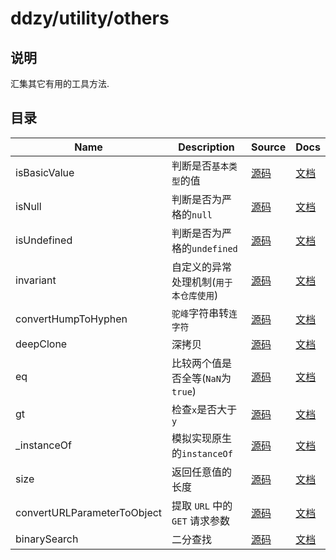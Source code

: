 # ddzy/utility/others

## 说明

汇集其它有用的工具方法.

## 目录

| Name                        | Description                            | Source                                         | Docs                                                                                                       |
| --------------------------- | -------------------------------------- | ---------------------------------------------- | ---------------------------------------------------------------------------------------------------------- |
| isBasicValue                | 判断是否`基本类型`的值                 | [源码](./isBasicValue/index.ts)                | [文档](https://ddzy.gitbook.io/ts-utility-plugins-docs/utility/utility-others/isbasicvalue)                |
| isNull                      | 判断是否为严格的`null`                 | [源码](./isNull/index.ts)                      | [文档](https://ddzy.gitbook.io/ts-utility-plugins-docs/utility/utility-others/isnull)                      |
| isUndefined                 | 判断是否为严格的`undefined`            | [源码](./isUndefined/index.ts)                 | [文档](https://ddzy.gitbook.io/ts-utility-plugins-docs/utility/utility-others/isundefined)                 |
| invariant                   | 自定义的异常处理机制(`用于本仓库使用`) | [源码](./invariant/index.ts)                   | [文档](https://ddzy.gitbook.io/ts-utility-plugins-docs/utility/utility-others/invariant)                   |
| convertHumpToHyphen         | `驼峰`字符串转`连字符`                 | [源码](./convertHumpToHyphen/index.ts)         | [文档](https://ddzy.gitbook.io/ts-utility-plugins-docs/utility/utility-others/converthumptohyphen)         |
| deepClone                   | 深拷贝                                 | [源码](./deepClone/index.ts)                   | [文档](https://ddzy.gitbook.io/ts-utility-plugins-docs/utility/utility-others/deepclone)                   |
| eq                          | 比较两个值是否全等(`NaN`为`true`)      | [源码](./eq/index.ts)                          | [文档](https://ddzy.gitbook.io/ts-utility-plugins-docs/utility/utility-others/eq)                          |
| gt                          | 检查`x`是否大于`y`                     | [源码](./gt/index.ts)                          | [文档](https://ddzy.gitbook.io/ts-utility-plugins-docs/utility/utility-others/gt)                          |
| _instanceOf                 | 模拟实现原生的`instanceOf`             | [源码](./_instanceOf/index.ts)                 | [文档](https://ddzy.gitbook.io/ts-utility-plugins-docs/utility/utility-others/_instanceOf)                 |
| size                        | 返回任意值的长度                       | [源码](./size/index.ts)                        | [文档](https://ddzy.gitbook.io/ts-utility-plugins-docs/utility/utility-others/sizes)                       |
| convertURLParameterToObject | 提取 `URL` 中的 `GET` 请求参数         | [源码](./convertURLParameterToObject/index.ts) | [文档](https://ddzy.gitbook.io/ts-utility-plugins-docs/utility/utility-others/convertURLParameterToObject) |
| binarySearch                | 二分查找                               | [源码](./binarySearch/index.ts)                | [文档](https://ddzy.gitbook.io/ts-utility-plugins-docs/utility/utility-others/binarySearch)                |